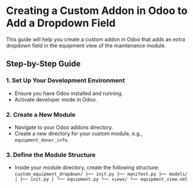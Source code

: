 # Creating a Custom Addon in Odoo to Add a Dropdown Field

This guide will help you create a custom addon in Odoo that adds an extra dropdown field in the equipment view of the maintenance module.

## Step-by-Step Guide

### 1. Set Up Your Development Environment
- Ensure you have Odoo installed and running.
- Activate developer mode in Odoo.

### 2. Create a New Module
- Navigate to your Odoo addons directory.
- Create a new directory for your custom module, e.g., `equipment_donor_info`.

### 3. Define the Module Structure
- Inside your module directory, create the following structure:
```custom_equipment_dropdown/ ├── init.py ├── manifest.py ├── models/ │ ├── init.py │ └── equipment.py └── views/ └── equipment_view.xml```
